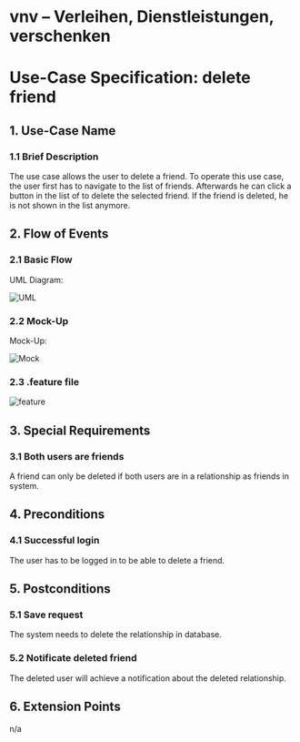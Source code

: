 # vnv – Verleihen, Dienstleistungen, verschenken
# Use-Case Specification: delete friend


## 1. Use-Case Name 
### 1.1 Brief Description
The use case allows the user to delete a friend. To operate this use case, the user first has to navigate to the list of friends. 
Afterwards he can click a button in the list of to delete the selected friend.
If the friend is deleted, he is not shown in the list anymore. 

## 2. Flow of Events
### 2.1 Basic Flow 
UML Diagram: 

![UML][]

### 2.2 Mock-Up
Mock-Up:

![Mock][]

### 2.3 .feature file

![feature][]


## 3. Special Requirements
### 3.1 Both users are friends
A friend can only be deleted if both users are in a relationship as friends in system.

## 4. Preconditions
### 4.1 Successful login 
The user has to be logged in to be able to delete a friend.

## 5. Postconditions
### 5.1 Save request
The system needs to delete the relationship in database. 
### 5.2 Notificate deleted friend  
The deleted user will achieve a notification about the deleted relationship.

## 6. Extension Points
n/a

<!-- picture links -->
[UML]: https://raw.githubusercontent.com/WMerk/VnVProject/master/doc/use%20cases/UML%20-%20delete%20friend.png "UML Diagram"
[Mock]: https://raw.githubusercontent.com/WMerk/VnVProject/master/doc/mockups/DeleteFriend/Mockup_DeleteFriend.png "Mock-Up"
[feature]: https://raw.githubusercontent.com/WMerk/vnvDoc/master/doc/feature/deleteFriend.PNG "Feature file"
